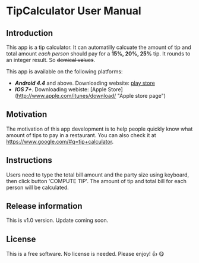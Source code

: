 # TipCalculator User Manual

## Introduction

This app is a tip calculator. It can automatilly calcuate the amount of tip and total amount _each person_ should pay for a **15%, 20%, 25%** tip. 
It rounds to an integer result. So ~~demical values~~. 

This app is available on the following platforms:
 - **_Android 4.4_** and above. Downloading website: [play store](http://play.google.com/store)
 - **_IOS 7+_**. Downloading webiste: [Apple Store] (http://www.apple.com/itunes/download/ "Apple store page")


## Motivation

The motivation of this app development is to help people quickly know what amount of tips to pay in a restaurant. You can also check it at <https://www.google.com/#q=tip+calculator>.

## Instructions

Users need to type the total bill amount and the party size using keyboard, then click button 'COMPUTE TIP'. The amount of tip and total bill for each person will be calculated.

## Release information

This is v1.0 version. Update coming soon.

## License

This is a free software. No license is needed. Please enjoy! :+1: :yum:
